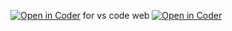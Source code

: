 [![Open in Coder](https://bl8i4o4igkt4u.pit-1.try.coder.app/open-in-coder.svg)](https://bl8i4o4igkt4u.pit-1.try.coder.app/templates/coder/Devideweb/workspace?mode=manual)
for vs code web 
[![Open in Coder](https://bl8i4o4igkt4u.pit-1.try.coder.app/open-in-coder.svg)](https://bl8i4o4igkt4u.pit-1.try.coder.app/templates/coder/Desktop/workspace?mode=manual)
